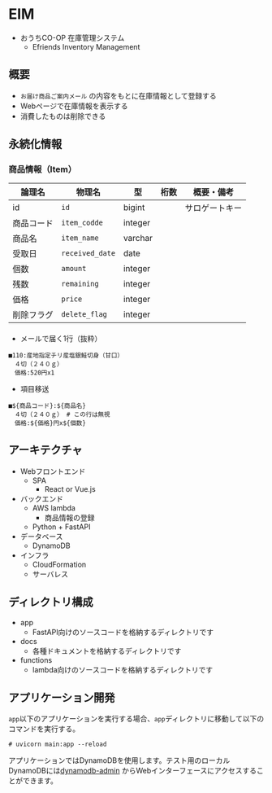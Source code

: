 # EIM

- おうちCO-OP 在庫管理システム
    - Efriends Inventory Management

## 概要

- `お届け商品ご案内メール` の内容をもとに在庫情報として登録する
- Webページで在庫情報を表示する
- 消費したものは削除できる

## 永続化情報

### 商品情報（Item）

|論理名|物理名|型|桁数|概要・備考|
|-|-|-|-|-|
| id | `id` | bigint | | サロゲートキー |
| 商品コード | `item_codde` | integer | | |
| 商品名 | `item_name` | varchar | | |
| 受取日 | `received_date` | date | | |
| 個数 | `amount` | integer | | |
| 残数 | `remaining` | integer | | |
| 価格 | `price` | integer | | |
| 削除フラグ | `delete_flag` | integer | | |

#### 

- メールで届く1行（抜粋）
```
■110:産地指定チリ産塩銀鮭切身（甘口）
　４切（２４０ｇ）
　価格:520円x1
```
- 項目移送
```
■${商品コード}:${商品名}
　４切（２４０ｇ） # この行は無視
　価格:${価格}円x${個数}
```

## アーキテクチャ

- Webフロントエンド
    - SPA
        - React or Vue.js
- バックエンド
    - AWS lambda
        - 商品情報の登録
    - Python + FastAPI
- データベース
    - DynamoDB
- インフラ
    - CloudFormation
    - サーバレス

## ディレクトリ構成

- app
  - FastAPI向けのソースコードを格納するディレクトリです
- docs
  - 各種ドキュメントを格納するディレクトリです
- functions
  - lambda向けのソースコードを格納するディレクトリです

## アプリケーション開発

`app`以下のアプリケーションを実行する場合、`app`ディレクトリに移動して以下のコマンドを実行する。

```
# uvicorn main:app --reload
```

アプリケーションではDynamoDBを使用します。テスト用のローカルDynamoDBには[dynamodb-admin](http://localhost:8001/) からWebインターフェースにアクセスすることができます。
